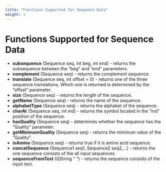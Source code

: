 ```yaml
---
title: "Functions Supported for Sequence Data"
weight: 1
---
```



# Functions Supported for Sequence Data

*   **subsequence** (Sequence seq, int beg, int end) - returns the subsequence between the “beg” and “end” parameters.
*   **complement** (Sequence seq) - returns the complement sequence.
*   **translate** (Sequence seq, int offset = 0) - returns one of the three sequence translations. Which one is returned is determined by the “offset” parameter.
*   **size** (Sequence seq) - returns the length of the sequence.
*   **getName** (Sequence seq) - returns the name of the sequence.
*   **alphabetType** (Sequence seq) - returns the alphabet of the sequence.
*   **charAt** (Sequence seq, int ind) - returns the symbol located in the “ind” position of the sequence.
*   **hasQuality** (Sequence seq) - determines whether the sequence has the “Quality” parameter.
*   **getMinimumQuality** (Sequence seq) - returns the minimum value of the “Quality”.
*   **isAmino** (Sequence seq) - returns true if it is amino acid sequence.
*   **concatSequence** (Sequence1 seq1, Sequence2 seq2,...) - returns the one sequence consists of the all input sequences.
*   **sequenceFromText** (QString " ") - returns the sequence consists of the input text.
